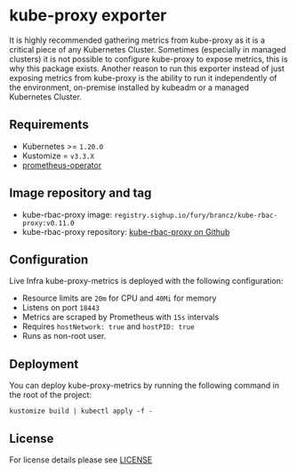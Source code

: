 # kube-proxy exporter

<!-- <KFD-DOCS> -->

It is highly recommended gathering metrics from kube-proxy as it is a critical
piece of any Kubernetes Cluster. Sometimes (especially in managed clusters) it
is not possible to configure kube-proxy to expose metrics, this is why this
package exists. Another reason to run this exporter instead of just exposing
metrics from kube-proxy is the ability to run it independently of the
environment, on-premise installed by kubeadm or a managed Kubernetes Cluster.

## Requirements

- Kubernetes >= `1.20.0`
- Kustomize = `v3.3.X`
- [prometheus-operator](../prometheus-operator)


## Image repository and tag

- kube-rbac-proxy image: `registry.sighup.io/fury/brancz/kube-rbac-proxy:v0.11.0`
- kube-rbac-proxy repository: [kube-rbac-proxy on Github][krp-gh]


## Configuration

Live Infra kube-proxy-metrics is deployed with the following configuration:

- Resource limits are `20m` for CPU and `40Mi` for memory
- Listens on port `18443`
- Metrics are scraped by Prometheus with `15s` intervals
- Requires `hostNetwork: true` and `hostPID: true`
- Runs as non-root user.


## Deployment

You can deploy kube-proxy-metrics by running the following command in the root of
the project:

```shell
kustomize build | kubectl apply -f -
```

<!-- Links -->

[krp-gh]: https://quay.io/repository/brancz/kube-rbac-proxy

<!-- </KFD-DOCS> -->

## License

For license details please see [LICENSE](../../LICENSE)
